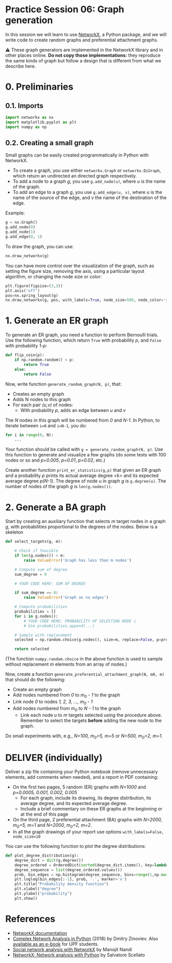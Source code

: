 # Practice Session 06: Graph generation

In this session we will learn to use [NetworkX](https://networkx.github.io/), a Python package, and we will write code to create random graphs and preferential attachment graphs.

:warning: These graph generators are implemented in the NetworkX library and in other places online. **Do not copy those implementations:** they reproduce the same kinds of graph but follow a design that is different from what we describe here.

# 0. Preliminaries

## 0.1. Imports

```python
import networkx as nx
import matplotlib.pyplot as plt
import numpy as np
```

## 0.2. Creating a small graph

Small graphs can be easily created programmatically in Python with NetworkX.

* To create a graph, you use either `networkx.Graph` or `networkx.DiGraph`, which return an undirected an directed graph respectively.
* To add a node to a graph *g*, you use `g.add_node(u)`, where *u* is the name of the graph.
* To add an edge to a graph *g*, you use `g.add_edge(u, v)`, where *u* is the name of the source of the edge, and *v* the name of the destination of the edge.

Example:

```python
g = nx.Graph()
g.add_node(0)
g.add_node(1)
g.add_edge(0, 1)
```

To draw the graph, you can use:

```python
nx.draw_networkx(g)
```

You can have more control over the visualization of the graph, such as setting the figure size, removing the axis, using a particular layout algorithm, or changing the node size or color:

```python
plt.figure(figsize=(3,3))
plt.axis('off')
pos=nx.spring_layout(g)
nx.draw_networkx(g, pos, with_labels=True, node_size=500, node_color='yellow')
```

# 1. Generate an ER graph

To generate an ER graph, you need a function to perform Bernoulli trials. Use the following function, which return `True` with probability *p*, and `False` with probability *1-p*:

```python
def flip_coin(p):
    if np.random.random() < p:
        return True
    else:
        return False
```

Now, write function `generate_random_graph(N, p)`, that:

* Creates an empty graph
* Adds N nodes to this graph
* For each pair *(u,v)* of nodes:
  * With probability *p*, adds an edge between *u* and *v*

The *N* nodes in this graph will be numbered from *0* and *N-1*. In Python, to iterate between `i=0` and `i=N-1`, you do:

```python
for i in range(0, N):
    ...
```

Your function should be called with `g = generate_random_graph(N, p)`. Use this function to generate and visualize a few graphs (do some tests with 100 nodes or so and *p=0.005*, *p=0.01*, *p=0.02*, etc.)

Create another function `print_er_statistics(g,p)` that given an ER graph and a probability *p* prints its actual average degree *&lt;k&gt;* and its expected average degree *p(N-1)*. The degree of node *u* in graph *g* is `g.degree(u)`. The number of nodes of the graph *g* is `len(g.nodes())`.

# 2. Generate a BA graph

Start by creating an auxiliary function that selects *m* target nodes in a graph *g*, with probabilities proportional to the degrees of the nodes. Below is a skeleton

```python
def select_targets(g, m):

    # Check if feasible
    if len(g.nodes()) < m:
        raise ValueError('Graph has less than m nodes')

    # Compute sum of degree
    sum_degree = 0

    # YOUR CODE HERE: SUM OF DEGREE

    if sum_degree == 0:
        raise ValueError('Graph as no edges')

    # Compute probabilities
    probabilities = []
    for i in g.nodes():
        # YOUR CODE HERE: PROBABILITY OF SELECTING NODE i
        # Use probabilities.append(...)

    # Sample with replacement
    selected = np.random.choice(g.nodes(), size=m, replace=False, p=probabilities)

    return selected
```

(The function `numpy.random.choice` in the above function is used to sample without replacement *m* elements from an array of nodes.)

Now, create a function `generate_preferential_attachment_graph(N, m0, m)` that should do the following:

* Create an empty graph
* Add nodes numbered from *0* to *m<sub>0</sub> - 1* to the graph
* Link node *0* to nodes *1, 2, 3, ..., m<sub>0</sub> - 1*
* Add nodes numbered from *m<sub>0</sub>* to *N - 1* to the graph
  * Link each node *u* to *m* targets selected using the procedure above. Remember to select the targets **before** adding the new node to the graph.

Do small experiments with, e.g., *N=100, m<sub>0</sub>=5, m=5* or *N=500, m<sub>0</sub>=2, m=1*.

# DELIVER (individually)

Deliver a zip file containing your Python notebook (remove unnecessary elements, add comments when needed), and a report in PDF containing:

* On the first two pages, 5 random (ER) graphs with *N=1000* and *p=0.0005, 0.001, 0.002, 0.005*
  * For each graph, include its drawing, its degree distribution, its average degree, and its expected average degree.
  * Include a brief commentary on these ER graphs at the beginning or at the end of this page
* On the third page, 2 preferential attachment (BA) graphs with *N=2000, m<sub>0</sub>=5, m=1* and *N=2000, m<sub>0</sub>=2, m=2*.
* In all the graph drawings of your report use options `with_labels=False, node_size=10`

You can use the following function to plot the degree distributions:

```python
def plot_degree_distribution(g):
    degree_dict = dict(g.degree())
    degree_ordered = OrderedDict(sorted(degree_dict.items(), key=lambda x: x[1], reverse=True))
    degree_sequence = list(degree_ordered.values())
    prob, bin_edges = np.histogram(degree_sequence, bins=range(1,np.max(degree_sequence)+2), density=True)
    plt.loglog(bin_edges[:-1], prob, '.', marker='x')
    plt.title("Probability density function")
    plt.xlabel("degree")
    plt.ylabel("probability")
    plt.show()
```

# References

* [NetworkX documentation](https://networkx.github.io/)
* [Complex Network Analysis in Python](https://www.amazon.com/gp/product/1680502697/) (2018) by Dmitry Zinoviev. Also [available as an e-book](https://upfinder.upf.edu/iii/encore/record/C__Rb1557007?lang=cat) for UPF students.
* [Social network analysis with NetworkX](https://blog.dominodatalab.com/social-network-analysis-with-networkx/) by Manojit Nandi
* [NetworkX: Network analysis with Python](https://www.cl.cam.ac.uk/~cm542/teaching/2010/stna-pdfs/stna-lecture8.pdf) by Salvatore Scellato

